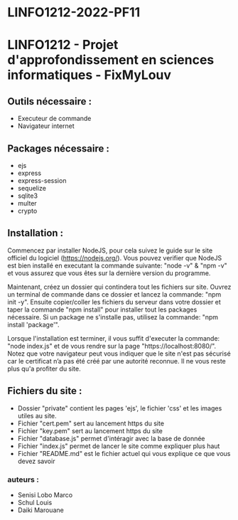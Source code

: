 # LINFO1212-2022-PF11

# LINFO1212 - Projet d'approfondissement en sciences informatiques - FixMyLouv

## Outils nécessaire :
- Executeur de commande
- Navigateur internet

## Packages nécessaire :
- ejs
- express
- express-session
- sequelize
- sqlite3
- multer
- crypto

## Installation :
Commencez par installer NodeJS, pour cela suivez le guide sur le site officiel du logiciel (https://nodejs.org/). Vous pouvez verifier que NodeJS est bien installé en executant la commande suivante: "node -v" & "npm -v" et vous assurez que vous êtes sur la dernière version du programme. 

Maintenant, créez un dossier qui contindera tout les fichiers sur site. Ouvrez un terminal de commande dans ce dossier et lancez la commande: "npm init -y". Ensuite copier/coller les fichiers du serveur dans votre dossier et taper la commande "npm install" pour installer tout les packages nécessaire. Si un package ne s'installe pas, utilisez la commande: "npm install 'package'". 

Lorsque l'installation est terminer, il vous suffit d'executer la commande: "node index.js" et de vous rendre sur la page "https://localhost:8080/". Notez que votre navigateur peut vous indiquer que le site n'est pas sécurisé car le certificat n’a pas été créé par une autorité reconnue. Il ne vous reste plus qu'a profiter du site.

## Fichiers du site :
- Dossier "private" contient les pages 'ejs', le fichier 'css' et les images utiles au site.
- Fichier "cert.pem" sert au lancement https du site
- Fichier "key.pem" sert au lancement https du site
- Fichier "database.js" permet d'intéragir avec la base de donnée
- Fichier "index.js" permet de lancer le site comme expliquer plus haut
- Fichier "README.md" est le fichier actuel qui vous explique ce que vous devez savoir


### auteurs :
- Senisi Lobo Marco
- Schul Louis
- Daiki Marouane